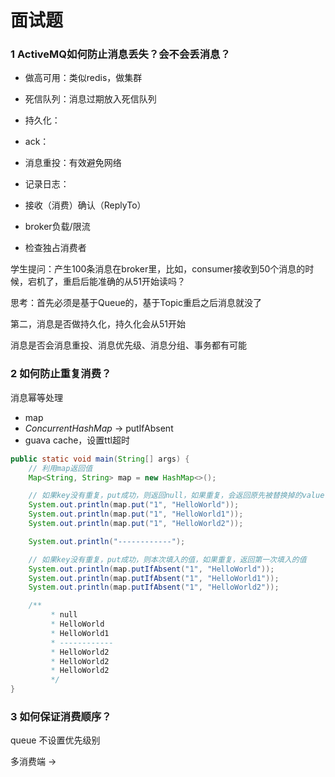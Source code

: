 # 面试题

### 1 ActiveMQ如何防止消息丢失？会不会丢消息？

- 做高可用：类似redis，做集群

- 死信队列：消息过期放入死信队列

- 持久化：

- ack：

- 消息重投：有效避免网络

- 记录日志：

- 接收（消费）确认（ReplyTo）

- broker负载/限流
- 检查独占消费者

学生提问：产生100条消息在broker里，比如，consumer接收到50个消息的时候，宕机了，重启后能准确的从51开始读吗？

思考：首先必须是基于Queue的，基于Topic重启之后消息就没了

第二，消息是否做持久化，持久化会从51开始

消息是否会消息重投、消息优先级、消息分组、事务都有可能

### 2 如何防止重复消费？

消息幂等处理

- map 
- *ConcurrentHashMap* -> putIfAbsent   
- guava cache，设置ttl超时

```java
public static void main(String[] args) {
    // 利用map返回值
    Map<String, String> map = new HashMap<>();

    // 如果key没有重复，put成功，则返回null，如果重复，会返回原先被替换掉的value值
    System.out.println(map.put("1", "HelloWorld"));
    System.out.println(map.put("1", "HelloWorld1"));
    System.out.println(map.put("1", "HelloWorld2"));

    System.out.println("------------");

    // 如果key没有重复，put成功，则本次填入的值，如果重复，返回第一次填入的值
    System.out.println(map.putIfAbsent("1", "HelloWorld"));
    System.out.println(map.putIfAbsent("1", "HelloWorld1"));
    System.out.println(map.putIfAbsent("1", "HelloWorld2"));

    /**
		 * null
		 * HelloWorld
		 * HelloWorld1
		 * ------------
		 * HelloWorld2
		 * HelloWorld2
		 * HelloWorld2
		 */
}
```

### 3 如何保证消费顺序？

queue 不设置优先级别

多消费端 -> 